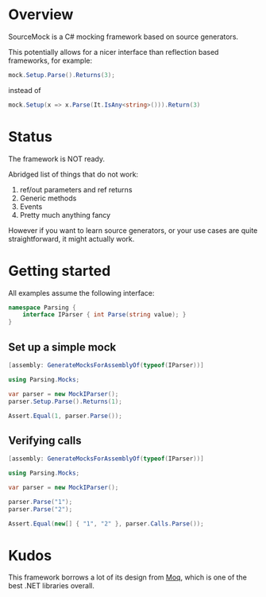 # Overview

SourceMock is a C# mocking framework based on source generators.  

This potentially allows for a nicer interface than reflection based frameworks, for example:
```csharp
mock.Setup.Parse().Returns(3);
```
instead of
```csharp
mock.Setup(x => x.Parse(It.IsAny<string>())).Return(3)
```

# Status

The framework is NOT ready.  

Abridged list of things that do not work:
1. ref/out parameters and ref returns
2. Generic methods
3. Events
4. Pretty much anything fancy

However if you want to learn source generators, or your use cases are quite straightforward, it might actually work.

# Getting started

All examples assume the following interface:
```csharp
namespace Parsing {
    interface IParser { int Parse(string value); }
}
```

## Set up a simple mock

```csharp
[assembly: GenerateMocksForAssemblyOf(typeof(IParser))]

using Parsing.Mocks;

var parser = new MockIParser();
parser.Setup.Parse().Returns(1);

Assert.Equal(1, parser.Parse());
```

## Verifying calls

```csharp
[assembly: GenerateMocksForAssemblyOf(typeof(IParser))]

using Parsing.Mocks;

var parser = new MockIParser();

parser.Parse("1");
parser.Parse("2");

Assert.Equal(new[] { "1", "2" }, parser.Calls.Parse());
```

# Kudos

This framework borrows a lot of its design from [Moq](https://github.com/moq), which is one of the best .NET libraries overall.